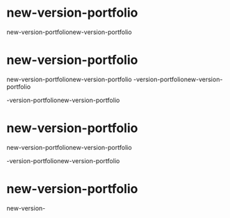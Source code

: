 # new-version-portfolio
new-version-portfolionew-version-portfolio
# new-version-portfolio
new-version-portfolionew-version-portfolio
-version-portfolionew-version-portfolio


-version-portfolionew-version-portfolio
# new-version-portfolio
new-version-portfolionew-version-portfolio




-version-portfolionew-version-portfolio
# new-version-portfolio
new-version-
